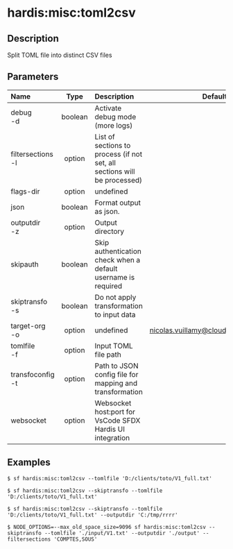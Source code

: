 <!-- This file has been generated with command 'sf hardis:doc:plugin:generate'. Please do not update it manually or it may be overwritten -->
# hardis:misc:toml2csv

## Description

Split TOML file into distinct CSV files

## Parameters

|Name|Type|Description|Default|Required|Options|
|:---|:--:|:----------|:-----:|:------:|:-----:|
|debug<br/>-d|boolean|Activate debug mode (more logs)||||
|filtersections<br/>-l|option|List of sections to process (if not set, all sections will be processed)||||
|flags-dir|option|undefined||||
|json|boolean|Format output as json.||||
|outputdir<br/>-z|option|Output directory||||
|skipauth|boolean|Skip authentication check when a default username is required||||
|skiptransfo<br/>-s|boolean|Do not apply transformation to input data||||
|target-org<br/>-o|option|undefined|nicolas.vuillamy@cloudity.com.playnico|||
|tomlfile<br/>-f|option|Input TOML file path||||
|transfoconfig<br/>-t|option|Path to JSON config file for mapping and transformation||||
|websocket|option|Websocket host:port for VsCode SFDX Hardis UI integration||||

## Examples

```shell
$ sf hardis:misc:toml2csv --tomlfile 'D:/clients/toto/V1_full.txt' 
```

```shell
$ sf hardis:misc:toml2csv --skiptransfo --tomlfile 'D:/clients/toto/V1_full.txt' 
```

```shell
$ sf hardis:misc:toml2csv --skiptransfo --tomlfile 'D:/clients/toto/V1_full.txt' --outputdir 'C:/tmp/rrrr'
```

```shell
$ NODE_OPTIONS=--max_old_space_size=9096 sf hardis:misc:toml2csv --skiptransfo --tomlfile './input/V1.txt' --outputdir './output' --filtersections 'COMPTES,SOUS'
```


